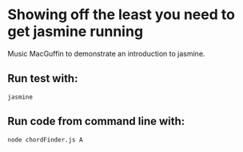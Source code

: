 # Showing off the least you need to get jasmine running

Music MacGuffin to demonstrate an introduction to jasmine.

## Run test with:
```
jasmine
```

## Run code from command line with:
```
node chordFinder.js A
```
